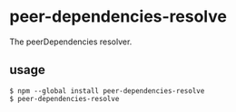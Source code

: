 # peer-dependencies-resolve
The peerDependencies resolver.

## usage

```
$ npm --global install peer-dependencies-resolve
$ peer-dependencies-resolve
```
